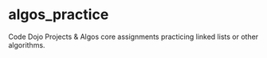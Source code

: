 # algos_practice
Code Dojo Projects &amp; Algos core assignments practicing linked lists or other algorithms.
